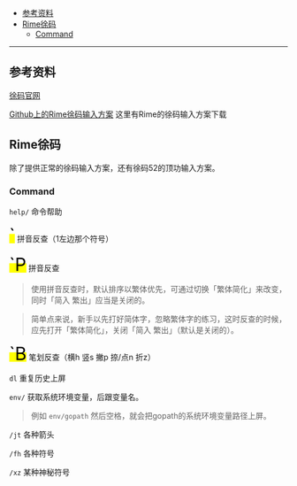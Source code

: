 
<!-- Docsify/note/IT/Software/Input/XuMa.md -->


<!-- vim-markdown-toc Redcarpet -->

* [参考资料](#参考资料)
* [Rime徐码](#rime徐码)
    - [Command](#command)

<!-- vim-markdown-toc -->

--------------------------------------------------------------------------------------------------------

## 参考资料

[徐码官网](https://www.xumax.top)

[Github上的Rime徐码输入方案](https://github.com/Ace-Who/rime-xuma) 这里有Rime的徐码输入方案下载

## Rime徐码

除了提供正常的徐码输入方案，还有徐码52的顶功输入方案。

### Command

`help/` 命令帮助

<mark><font size=6>`</font></mark> 拼音反查（1左边那个符号）

<mark><font size=6>`P</font></mark> 拼音反查

> 使用拼音反查时，默认排序以繁体优先，可通过切换「繁体简化」来改变，同时「简入 繁出」应当是关闭的。

> 简单点来说，新手以先打好简体字，忽略繁体字的练习，这时反查的时候，应先打开「繁体简化」，关闭「简入 繁出」（默认是关闭的）。
 
<mark><font size=6>`B</font></mark> 笔划反查（横h 竖s 撇p 捺/点n 折z）

`dl` 重复历史上屏

`env/` 获取系统环境变量，后跟变量名。

> 例如 `env/gopath` 然后空格，就会把gopath的系统环境变量路径上屏。

`/jt` 各种箭头

`/fh` 各种符号

`/xz` 某种神秘符号

